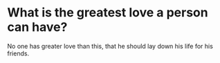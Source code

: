# What is the greatest love a person can have?

No one has greater love than this, that he should lay down his life for his friends.
